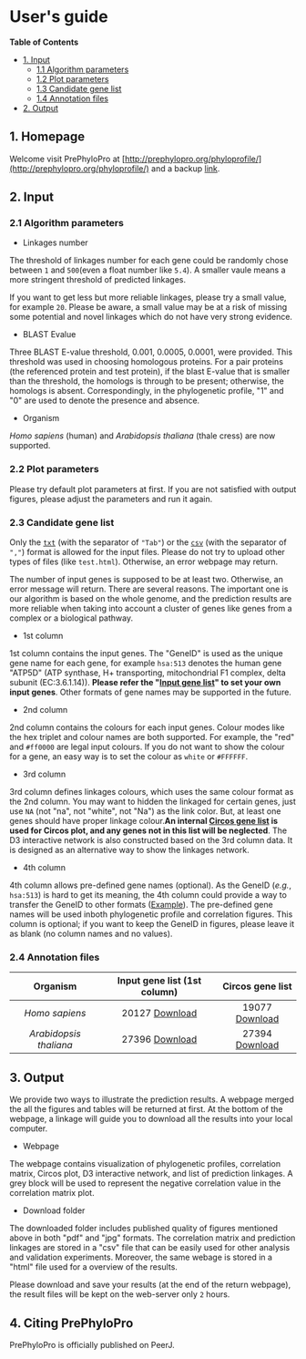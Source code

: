 # User's guide #

<!-- content start -->

**Table of Contents**

- [1. Input](#1-input)
    - [1.1 Algorithm parameters](#11-algorithm-parameters)
    - [1.2 Plot parameters](#12-plot-parameters)
    - [1.3 Candidate gene list](#13-candidate-gene-list) 
    - [1.4 Annotation files](#14-annotation-files) 
- [2. Output](#2-output)

<!-- content end -->

## 1. Homepage ##

Welcome visit PrePhyloPro at [http://prephylopro.org/phyloprofile/](http://prephylopro.org/phyloprofile/) and a backup [link](http://bioinfor.scu.edu.cn/phyloprofile/).

## 2. Input ##

### 2.1 Algorithm parameters ###

* Linkages number

The threshold of linkages number for each gene could be randomly chose between `1` and `500`(even a float number like `5.4`). A smaller vaule means a more stringent threshold of predicted linkages.

If you want to get less but more reliable linkages, please try a small value, for example `20`. Please be aware, a small value may be at a risk of missing some potential and novel linkages which do not have very strong evidence.

* BLAST Evalue

Three BLAST E-value threshold, 0.001, 0.0005, 0.0001, were provided. This threshold was used in choosing homologous proteins. For a pair proteins (the referenced protein and test protein), if the blast E-value that is smaller than the threshold, the homologs is through to be present; otherwise, the homologs is absent. Correspondingly, in the phylogenetic profile, "1" and "0" are used to denote the presence and absence.

* Organism

*Homo sapiens* (human) and *Arabidopsis thaliana* (thale cress) are now supported. 

### 2.2 Plot parameters ###

Please try default plot parameters at first. If you are not satisfied with output figures, please adjust the parameters and run it again.

### 2.3 Candidate gene list ###

Only the [`txt`](http://bioinfor.scu.edu.cn/phyloprofile/Exampledata/phylopred_fatp1Link/atpSubOne.txt) (with the separator of `"Tab"`) or the [`csv`](http://bioinfor.scu.edu.cn/phyloprofile/Exampledata/phylopred_fatp1Link/atpSubOne.csv) (with the separator of `","`) format is allowed for the input files. Please do not try to upload other types of files (like `test.html`). Otherwise, an error webpage may return.

The number of input genes is supposed to be at least two. Otherwise, an error message will return. There are several reasons. The important one is our algorithm is based on the whole genome, and the prediction results are more reliable when taking into account a cluster of genes like genes from a complex or a biological pathway.

* 1st column

1st column contains the input genes. The "GeneID" is used as the unique gene name for each gene, for example `hsa:513` denotes the human gene "ATP5D" (ATP synthase, H+ transporting, mitochondrial F1 complex, delta subunit (EC:3.6.1.14)). **Please refer the "[Input gene list](#14-annotation-files)" to set your own input genes**. Other formats of gene names may be supported in the future.

* 2nd column

2nd column contains the colours for each input genes. Colour modes like the hex triplet and colour names are both supported. For example, the "red" and `#ff0000` are legal input colours. If you do not want to show the colour for a gene, an easy way is to set the colour as `white` or `#FFFFFF`.

* 3rd column

3rd column defines linkages colours, which uses the same colour format as the 2nd column. You may want to hidden the linkaged for certain genes, just use `NA` (not "na", not "white", not "Na") as the link color. But, at least one genes should have proper linkage colour.**An internal [Circos gene list](#14-annotation-files) is used for Circos plot, and any genes not in this list will be neglected**. The D3 interactive network is also constructed based on the 3rd column data. It is designed as an alternative way to show the linkages network.

* 4th column

4th column allows pre-defined gene names (optional). As the GeneID (*e.g.*, `hsa:513`) is hard to get its meaning, the 4th column could provide a way to transfer the GeneID to other formats ([Example](http://bioinfor.scu.edu.cn/phyloprofile/Exampledata/phylopred_fatp1Link/atpSubOne.txt)). The pre-defined gene names will be used inboth phylogenetic profile and correlation figures. This column is optional; if you want to keep the GeneID in figures, please leave it as blank (no column names and no values).

### 2.4 Annotation files ###

|Organism|Input gene list (1st column)|Circos gene list|
|:------:|:--------------------------:|:----------:|
|*Homo sapiens*|20127 [Download](http://bioinfor.scu.edu.cn/phyloprofile/AnnoData/hsa_wholeGenomeAnno.csv)|19077 [Download](http://bioinfor.scu.edu.cn/phyloprofile/AnnoData/hsa_geneAnno.csv)|
|*Arabidopsis thaliana*|27396 [Download](http://bioinfor.scu.edu.cn/phyloprofile/AnnoData/ath_wholeGenomeAnno.csv)|27394 [Download](http://bioinfor.scu.edu.cn/phyloprofile/AnnoData/ath_geneAnno.csv)|

## 3. Output ##

We provide two ways to illustrate the prediction results. A webpage merged the all the figures and tables will be returned at first. At the bottom of the webpage, a linkage will guide you to download all the results into your local computer.

* Webpage

The webpage contains visualization of phylogenetic profiles, correlation matrix, Circos plot, D3 interactive network, and list of prediction linkages. A grey block will be used to represent the negative correlation value in the correlation matrix plot.

* Download folder

The downloaded folder includes published quality of figures mentioned above in both "pdf" and "jpg" formats. The correlation matrix and prediction linkages are stored in a "csv" file that can be easily used for other analysis and validation experiments. Moreover, the same webage is stored in a "html" file used for a overview of the results.

Please download and save your results (at the end of the return webpage), the result files will be kept on the web-server only `2` hours.

## 4. Citing PrePhyloPro ##

PrePhyloPro is officially published on PeerJ.





